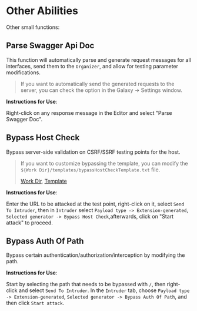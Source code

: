 # Other Abilities

Other small functions:

## Parse Swagger Api Doc

This function will automatically parse and generate request messages for all interfaces, send them to the `Organizer`, and allow for testing parameter modifications.

> If you want to automatically send the generated requests to the server, you can check the option in the Galaxy -> Settings window.

**Instructions for Use**:

Right-click on any response message in the Editor and select "Parse Swagger Doc".

## Bypass Host Check

Bypass server-side validation on CSRF/SSRF testing points for the host.

> If you want to customize bypassing the template, you can modify the `${Work Dir}/templates/bypassHostCheckTemplate.txt` file.
>
> [Work Dir](https://github.com/outlaws-bai/Galaxy/blob/main/docs/Basic_EN.md#Work-Dir), [Template](https://github.com/outlaws-bai/Galaxy/blob/main/docs/Basic_EN.md#Tempalte)

**Instructions for Use**:

Enter the URL to be attacked at the test point, right-click on it, select `Send To Intruder`, then in `Intruder` select `Payload type -> Extension-generated`, `Selected generator -> Bypass Host Check`,afterwards, click on "Start attack" to proceed.

## Bypass Auth Of Path

Bypass certain authentication/authorization/interception by modifying the path.

**Instructions for Use**:

Start by selecting the path that needs to be bypassed with `/`, then right-click and select `Send To Intruder`. In the `Intruder` tab, choose `Payload type -> Extension-generated`, `Selected generator -> Bypass Auth Of Path`, and then click `Start attack`.
